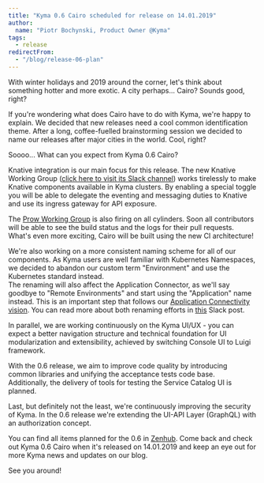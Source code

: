 ```yaml
---
title: "Kyma 0.6 Cairo scheduled for release on 14.01.2019"
author:
  name: "Piotr Bochynski, Product Owner @Kyma"
tags:
  - release
redirectFrom:
  - "/blog/release-06-plan"
---
```


With winter holidays and 2019 around the corner, let's think about something hotter and more exotic. A city perhaps... Cairo? Sounds good, right? 

If you're wondering what does Cairo have to do with Kyma, we're happy to explain. We decided that new releases need a cool common identification theme. After a long, coffee-fuelled 
brainstorming session we decided to name our releases after major cities in the world. Cool, right? 

Soooo... What can you expect from Kyma 0.6 Cairo? 

<!-- overview -->

Knative integration is our main focus for this release. The new Knative Working Group ([click here to visit its Slack channel](https://kyma-community.slack.com/messages/CEC6R4T6U)) works tirelessly to make Knative components available in Kyma clusters. 
By enabling a special toggle you will be able to delegate the eventing and messaging duties to Knative and use its ingress gateway for API exposure. 

The [Prow Working Group](https://kyma-community.slack.com/messages/CD7GJ41QE) is also firing on all cylinders. Soon all contributors will be able to see the build status and the logs for their pull requests. What's even more exciting, Cairo will be built using the new CI architecture!

We're also working on a more consistent naming scheme for all of our components. As Kyma users are well familiar with Kubernetes Namespaces, we decided to abandon our custom term "Environment" and use the Kubernetes standard instead.  
The renaming will also affect the Application Connector, as we'll say goodbye to "Remote Environments" and start using the "Application" name instead. This is an important step that follows our [Application Connectivity vision](https://github.com/kyma-project/community/blob/master/capabilities/application-connectivity.md). You can read more about both renaming efforts in [this](https://kyma-community.slack.com/archives/CD0K2NSQZ/p1544519219008800) Slack post. 

In parallel, we are working continuously on the Kyma UI/UX - you can expect a better navigation structure and technical foundation for UI modularization and extensibility, achieved by switching Console UI to Luigi framework. 

With the 0.6 release, we aim to improve code quality by introducing common libraries and unifying the acceptance tests code base. Additionally, the delivery of tools for testing the Service Catalog UI is planned.

Last, but definitely not the least, we're continuously improving the security of Kyma. In the 0.6 release we're extending the UI-API Layer (GraphQL) with an authorization concept. 

You can find all items planned for the 0.6 in [Zenhub](https://app.zenhub.com/workspaces/kyma---all-repositories-5b6d5985084045741e744dea/reports?report=release&release=5c015e1eda763f3a7c15abef). Come back and check out Kyma 0.6 Cairo when it's released on 14.01.2019 and keep an eye out for more Kyma news and updates on our blog. 

See you around!
